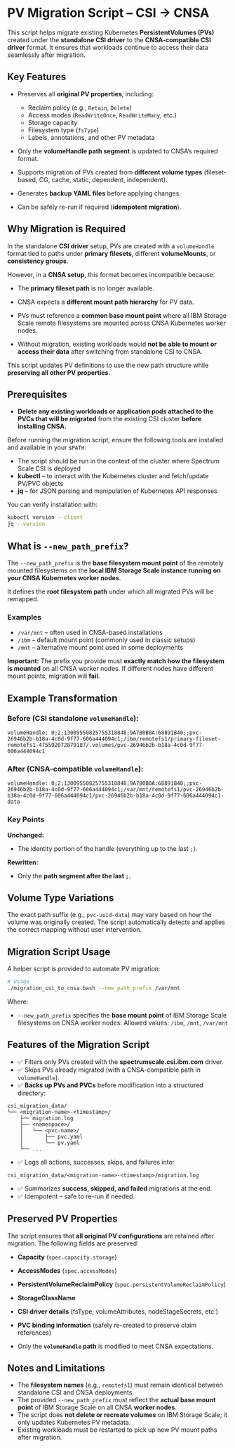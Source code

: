 # PV Migration Script – CSI → CNSA

This script helps migrate existing Kubernetes **PersistentVolumes (PVs)** created under the **standalone CSI driver** to the **CNSA-compatible CSI driver** format.
It ensures that workloads continue to access their data seamlessly after migration.

## Key Features

- Preserves all **original PV properties**, including:
  - Reclaim policy (e.g., `Retain`, `Delete`)
  - Access modes (`ReadWriteOnce`, `ReadWriteMany`, etc.)
  - Storage capacity
  - Filesystem type (`fsType`)
  - Labels, annotations, and other PV metadata

- Only the **volumeHandle path segment** is updated to CNSA’s required format.
- Supports migration of PVs created from **different volume types** (fileset-based, CG, cache, static, dependent, independent).
- Generates **backup YAML files** before applying changes.
- Can be safely re-run if required (**idempotent migration**).

## Why Migration is Required

In the standalone **CSI driver** setup, PVs are created with a `volumeHandle` format tied to paths under **primary filesets**, different **volumeMounts**, or **consistency groups**.

However, in a **CNSA setup**, this format becomes incompatible because:

- The **primary fileset path** is no longer available.
- CNSA expects a **different mount path hierarchy** for PV data.
- PVs must reference a **common base mount point** where all IBM Storage Scale remote filesystems are mounted across CNSA Kubernetes worker nodes.

- Without migration, existing workloads would **not be able to mount or access their data** after switching from standalone CSI to CNSA.

This script updates PV definitions to use the new path structure while **preserving all other PV properties**.


## Prerequisites

- **Delete any existing workloads or application pods attached to the PVCs that will be migrated** from the existing CSI cluster **before installing CNSA.**

Before running the migration script, ensure the following tools are installed and available in your `$PATH`:

- The script should be run in the context of the cluster where Spectrum Scale CSI is deployed
- **kubectl** – to interact with the Kubernetes cluster and fetch/update PV/PVC objects
- **jq** – for JSON parsing and manipulation of Kubernetes API responses

You can verify installation with:

```bash
kubectl version --client
jq --version
```

## What is `--new_path_prefix`?

The `--new_path_prefix` is the **base filesystem mount point** of the remotely mounted filesystems on the **local IBM Storage Scale instance running on your CNSA Kubernetes worker nodes**.

It defines the **root filesystem path** under which all migrated PVs will be remapped.

### Examples

- `/var/mnt` – often used in CNSA-based installations
- `/ibm` – default mount point (commonly used in classic setups)
- `/mnt` – alternative mount point used in some deployments

**Important:**
The prefix you provide must **exactly match how the filesystem is mounted** on all CNSA worker nodes.
If different nodes have different mount points, migration will **fail**.


## Example Transformation

### Before (CSI standalone `volumeHandle`):
```text
volumeHandle: 0;2;13009550825755318848;9A7B0B0A:68891B40;;pvc-26946b2b-b18a-4c0d-9f77-606a444094c1;/ibm/remotefs1/primary-fileset-remotefs1-475592072879187/.volumes/pvc-26946b2b-b18a-4c0d-9f77-606a444094c1
```

### After (CNSA-compatible `volumeHandle`):
```text
volumeHandle: 0;2;13009550825755318848;9A7B0B0A:68891B40;;pvc-26946b2b-b18a-4c0d-9f77-606a444094c1;/var/mnt/remotefs1/pvc-26946b2b-b18a-4c0d-9f77-606a444094c1/pvc-26946b2b-b18a-4c0d-9f77-606a444094c1-data
```

### Key Points

**Unchanged:**
- The identity portion of the handle (everything up to the last `;`).

**Rewritten:**
- Only the **path segment after the last `;`**.


## Volume Type Variations

The exact path suffix (e.g., `pvc-uuid-data`) may vary based on how the volume was originally created.
The script automatically detects and applies the correct mapping without user intervention.


## Migration Script Usage

A helper script is provided to automate PV migration:

```bash
# Usage
./migration_csi_to_cnsa.bash --new_path_prefix /var/mnt
```

Where:

- `--new_path_prefix` specifies the **base mount point** of IBM Storage Scale filesystems on CNSA worker nodes.
  Allowed values: `/ibm`, `/mnt`, `/var/mnt`


## Features of the Migration Script

- ✅ Filters only PVs created with the **spectrumscale.csi.ibm.com** driver.
- ✅ Skips PVs already migrated (with a CNSA-compatible path in `volumeHandle`).
- ✅ **Backs up PVs and PVCs** before modification into a structured directory:

```
csi_migration_data/
└── <migration-name>-<timestamp>/
    ├── migration.log
    ├── <namespace>/
    │   └── <pvc-name>/
    │       ├── pvc.yaml
    │       └── pv.yaml
    └── ...
```

- ✅ Logs all actions, successes, skips, and failures into:

```
csi_migration_data/<migration-name>-<timestamp>/migration.log
```

- ✅ Summarizes **success, skipped, and failed** migrations at the end.
- ✅ Idempotent – safe to re-run if needed.


## Preserved PV Properties

The script ensures that **all original PV configurations** are retained after migration.
The following fields are preserved:

- **Capacity** (`spec.capacity.storage`)
- **AccessModes** (`spec.accessModes`)
- **PersistentVolumeReclaimPolicy** (`spec.persistentVolumeReclaimPolicy`)
- **StorageClassName**
- **CSI driver details** (fsType, volumeAttributes, nodeStageSecrets, etc.)
- **PVC binding information** (safely re-created to preserve claim references)

- Only the **`volumeHandle` path** is modified to meet CNSA expectations.


## Notes and Limitations

- The **filesystem names** (e.g., `remotefs1`) must remain identical between standalone CSI and CNSA deployments.
- The provided `--new_path_prefix` must reflect the **actual base mount point** of IBM Storage Scale on all CNSA **worker nodes**.
- The script does **not delete or recreate volumes** on IBM Storage Scale; it only updates Kubernetes PV metadata.
- Existing workloads must be restarted to pick up new PV mount paths after migration.
